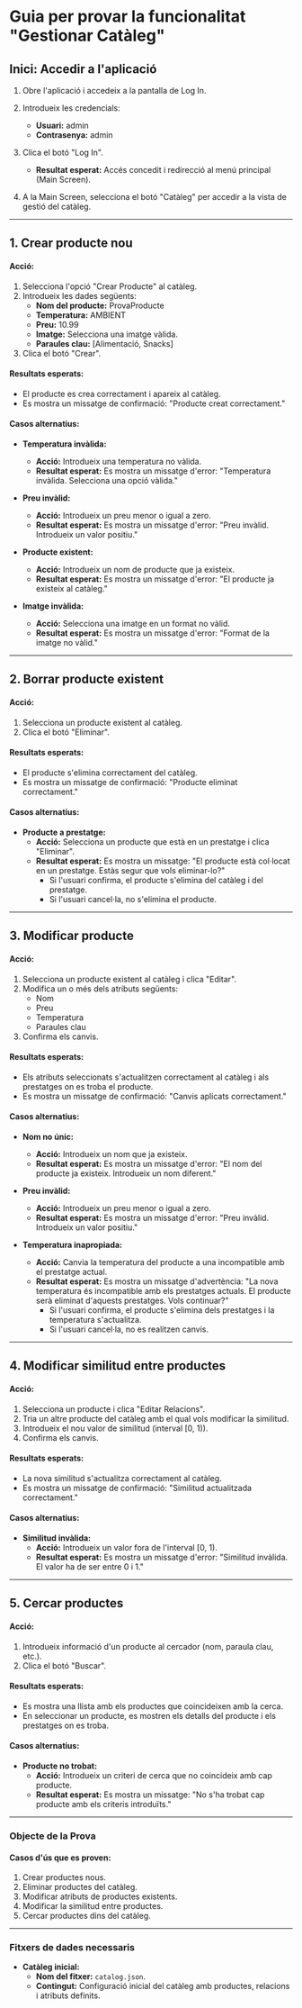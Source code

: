 # Guia per provar la funcionalitat **"Gestionar Catàleg"**

## **Inici: Accedir a l'aplicació**

1. Obre l'aplicació i accedeix a la pantalla de Log In.
2. Introdueix les credencials:

   - **Usuari:** admin
   - **Contrasenya:** admin

3. Clica el botó "Log In".

   - **Resultat esperat:** Accés concedit i redirecció al menú principal (Main Screen).

4. A la Main Screen, selecciona el botó "Catàleg" per accedir a la vista de gestió del catàleg.

---

## **1. Crear producte nou**

#### **Acció:**

1. Selecciona l'opció "Crear Producte" al catàleg.
2. Introdueix les dades següents:
   - **Nom del producte:** ProvaProducte
   - **Temperatura:** AMBIENT
   - **Preu:** 10.99
   - **Imatge:** Selecciona una imatge vàlida.
   - **Paraules clau:** [Alimentació, Snacks]
3. Clica el botó "Crear".

#### **Resultats esperats:**

- El producte es crea correctament i apareix al catàleg.
- Es mostra un missatge de confirmació: "Producte creat correctament."

#### **Casos alternatius:**

- **Temperatura invàlida:**

  - **Acció:** Introdueix una temperatura no vàlida.
  - **Resultat esperat:** Es mostra un missatge d'error: "Temperatura invàlida. Selecciona una opció vàlida."

- **Preu invàlid:**

  - **Acció:** Introdueix un preu menor o igual a zero.
  - **Resultat esperat:** Es mostra un missatge d'error: "Preu invàlid. Introdueix un valor positiu."

- **Producte existent:**

  - **Acció:** Introdueix un nom de producte que ja existeix.
  - **Resultat esperat:** Es mostra un missatge d'error: "El producte ja existeix al catàleg."

- **Imatge invàlida:**
  - **Acció:** Selecciona una imatge en un format no vàlid.
  - **Resultat esperat:** Es mostra un missatge d'error: "Format de la imatge no vàlid."

---

## **2. Borrar producte existent**

#### **Acció:**

1. Selecciona un producte existent al catàleg.
2. Clica el botó "Eliminar".

#### **Resultats esperats:**

- El producte s'elimina correctament del catàleg.
- Es mostra un missatge de confirmació: "Producte eliminat correctament."

#### **Casos alternatius:**

- **Producte a prestatge:**
  - **Acció:** Selecciona un producte que està en un prestatge i clica "Eliminar".
  - **Resultat esperat:** Es mostra un missatge: "El producte està col·locat en un prestatge. Estàs segur que vols eliminar-lo?"
    - Si l'usuari confirma, el producte s'elimina del catàleg i del prestatge.
    - Si l'usuari cancel·la, no s'elimina el producte.

---

## **3. Modificar producte**

#### **Acció:**

1. Selecciona un producte existent al catàleg i clica "Editar".
2. Modifica un o més dels atributs següents:
   - Nom
   - Preu
   - Temperatura
   - Paraules clau
3. Confirma els canvis.

#### **Resultats esperats:**

- Els atributs seleccionats s'actualitzen correctament al catàleg i als prestatges on es troba el producte.
- Es mostra un missatge de confirmació: "Canvis aplicats correctament."

#### **Casos alternatius:**

- **Nom no únic:**

  - **Acció:** Introdueix un nom que ja existeix.
  - **Resultat esperat:** Es mostra un missatge d'error: "El nom del producte ja existeix. Introdueix un nom diferent."

- **Preu invàlid:**

  - **Acció:** Introdueix un preu menor o igual a zero.
  - **Resultat esperat:** Es mostra un missatge d'error: "Preu invàlid. Introdueix un valor positiu."

- **Temperatura inapropiada:**
  - **Acció:** Canvia la temperatura del producte a una incompatible amb el prestatge actual.
  - **Resultat esperat:** Es mostra un missatge d'advertència: "La nova temperatura és incompatible amb els prestatges actuals. El producte serà eliminat d'aquests prestatges. Vols continuar?"
    - Si l'usuari confirma, el producte s'elimina dels prestatges i la temperatura s'actualitza.
    - Si l'usuari cancel·la, no es realitzen canvis.

---

## **4. Modificar similitud entre productes**

#### **Acció:**

1. Selecciona un producte i clica "Editar Relacions".
2. Tria un altre producte del catàleg amb el qual vols modificar la similitud.
3. Introdueix el nou valor de similitud (interval [0, 1)).
4. Confirma els canvis.

#### **Resultats esperats:**

- La nova similitud s'actualitza correctament al catàleg.
- Es mostra un missatge de confirmació: "Similitud actualitzada correctament."

#### **Casos alternatius:**

- **Similitud invàlida:**
  - **Acció:** Introdueix un valor fora de l'interval [0, 1).
  - **Resultat esperat:** Es mostra un missatge d'error: "Similitud invàlida. El valor ha de ser entre 0 i 1."

---

## **5. Cercar productes**

#### **Acció:**

1. Introdueix informació d'un producte al cercador (nom, paraula clau, etc.).
2. Clica el botó "Buscar".

#### **Resultats esperats:**

- Es mostra una llista amb els productes que coincideixen amb la cerca.
- En seleccionar un producte, es mostren els detalls del producte i els prestatges on es troba.

#### **Casos alternatius:**

- **Producte no trobat:**
  - **Acció:** Introdueix un criteri de cerca que no coincideix amb cap producte.
  - **Resultat esperat:** Es mostra un missatge: "No s'ha trobat cap producte amb els criteris introduïts."

---

### Objecte de la Prova

#### **Casos d'ús que es proven:**

1. Crear productes nous.
2. Eliminar productes del catàleg.
3. Modificar atributs de productes existents.
4. Modificar la similitud entre productes.
5. Cercar productes dins del catàleg.

---

### Fitxers de dades necessaris

- **Catàleg inicial:**
  - **Nom del fitxer:** `catalog.json`.
  - **Contingut:** Configuració inicial del catàleg amb productes, relacions i atributs definits.
